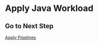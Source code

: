 # Apply Java Workload

## Go to Next Step

[Apply Pipelines](../supply-chain-testing/01-apply-pipelines.md)